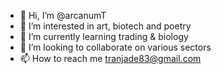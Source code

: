 - 👋 Hi, I’m @arcanumT
- 👀 I’m interested in art, biotech and poetry
- 🌱 I’m currently learning trading & biology
- 💞️ I’m looking to collaborate on various sectors
- 📫 How to reach me tranjade83@gmail.com

<!---
chijade/chijade is a ✨ special ✨ repository because its `README.md` (this file) appears on your GitHub profile.
You can click the Preview link to take a look at your changes.
--->
